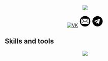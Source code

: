
<p align="center">
  <a><img src='standard(2).gif'/></a>
</p>


<p align="center">
   <a href="https://vk.com/sudoreboot"><img alt="VK" width="36px" src="https://static.tildacdn.com/tild6230-3531-4233-b664-653436333631/IMGBIN_youtube-music.png"/></a>
   <a href='mailto:alexHate1@protonmail.com'><img  alt="Protonmail" width="36px" src="https://github.com/1Rayko/1Rayko/blob/main/pngegg.png?raw=true"/></a>
   <a href="https://t.me/the6udo"><img width="36px" src="telegram-black-icon.png"></a>
</p>  




## Skills and tools

<p align="center">
  <a href="https://skillicons.dev">
    <img src="https://skillicons.dev/icons?i=java,kotlin,python,flask,c,cpp,cs,dotnet,php,js,html,css,md,git,linux,bash,mysql,docker,vim,neovim,vscode,visualstudio,arduino,androidstudio,gradle,figma,ps,ai&perline=7"/>
    </a>

</p>
